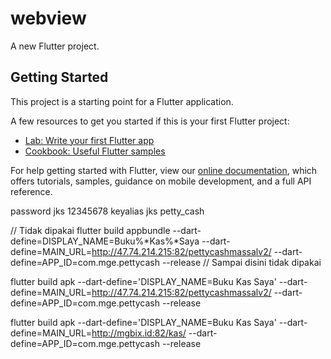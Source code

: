 # webview

A new Flutter project.

## Getting Started

This project is a starting point for a Flutter application.

A few resources to get you started if this is your first Flutter project:

- [Lab: Write your first Flutter app](https://flutter.dev/docs/get-started/codelab)
- [Cookbook: Useful Flutter samples](https://flutter.dev/docs/cookbook)

For help getting started with Flutter, view our
[online documentation](https://flutter.dev/docs), which offers tutorials,
samples, guidance on mobile development, and a full API reference.

password jks 12345678
keyalias jks petty_cash

// Tidak dipakai
flutter build appbundle --dart-define=DISPLAY_NAME=Buku%*Kas%*Saya --dart-define=MAIN_URL=http://47.74.214.215:82/pettycashmassalv2/ --dart-define=APP_ID=com.mge.pettycash --release
// Sampai disini tidak dipakai

flutter build apk --dart-define='DISPLAY_NAME=Buku Kas Saya' --dart-define=MAIN_URL=http://47.74.214.215:82/pettycashmassalv2/ --dart-define=APP_ID=com.mge.pettycash --release

flutter build apk --dart-define='DISPLAY_NAME=Buku Kas Saya' --dart-define=MAIN_URL=http://mgbix.id:82/kas/ --dart-define=APP_ID=com.mge.pettycash --release
